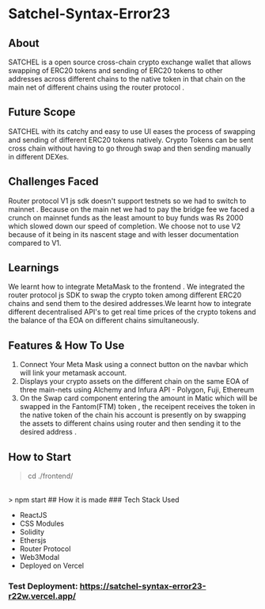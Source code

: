 # Satchel-Syntax-Error23

## About
SATCHEL is a open source cross-chain crypto exchange wallet that allows swapping of ERC20 tokens and sending of ERC20 tokens to other addresses across different chains to the native token in that chain on the main net of different chains using the router protocol .

## Future Scope
SATCHEL with its catchy and easy to use UI eases the process of swapping and sending of different ERC20 tokens natively. Crypto Tokens can be sent cross chain without having to go through swap and then sending manually in different DEXes. 

## Challenges Faced
Router protocol V1 js sdk doesn't support testnets so we had to switch to mainnet . Because on the main net we had to pay the bridge fee we faced a crunch on mainnet funds as the least amount to buy funds was Rs 2000  which slowed down our speed of completion. We choose not to use V2 because of it being in its nascent stage and with lesser documentation compared to V1.

## Learnings
We learnt how to integrate MetaMask to the frontend . We integrated the router protocol js SDK to swap the crypto token among different ERC20 chains and send them to the desired addresses.We learnt how to integrate different decentralised API's to get real time prices of the crypto tokens and the balance of tha EOA on different chains simultaneously.

## Features & How To Use
1. Connect Your Meta Mask using a connect button on the navbar which will link your metamask account.
1. Displays your crypto assets on the different chain on the same EOA of three main-nets using Alchemy and Infura API - Polygon, Fuji, Ethereum
2. On the Swap card component entering the amount in Matic which will be swapped in the Fantom(FTM) token , the receipent receives the token in the native token of the chain his account is presently on by swapping the assets to different chains using router and then sending it to the desired address .
## How to Start
> cd ./frontend/
<br>
> npm start
## How it is made
### Tech Stack Used
<ul>
  <li>ReactJS</li>
  <li>CSS Modules</li>
  <li>Solidity</li>
  <li>Ethersjs</li>
  <li>Router Protocol</li>
  <li>Web3Modal</li>
  <li>Deployed on Vercel</li>
</ul>

### Test Deployment: https://satchel-syntax-error23-r22w.vercel.app/
